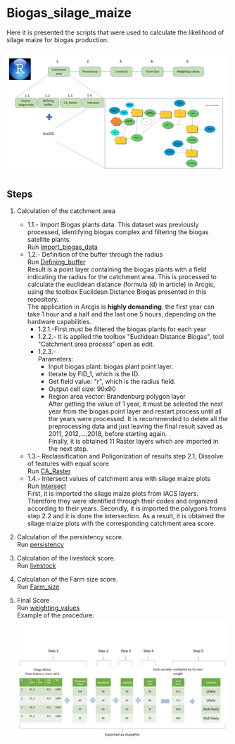 # Biogas_silage_maize

Here it is presented the scripts that were used to calculate the likelihood of silage maize for biogas production.

![Screenshot](R_steps.png)

## Steps
1.  Calculation of the catchment area <br />
    * 1.1.- Import Biogas plants data. This dataset was previously processed, identifying biogas complex and filtering the biogas satellite plants. <br />
Run [Import_biogas_data](Import_biogas_data.R) <br />
    * 1.2.- Definition of the buffer through the radius <br />
Run [Defining_buffer](Defining_buffer.R) <br />
Result is a point layer containing the biogas plants with a field indicating the radius for the catchment area. This is processed to calculate the euclidean distance (formula (d) in article) in Arcgis, using the toolbox Euclidean Distance Biogas presented in this repository. <br /> 
The application in Arcgis is **highly demanding**. the first year can take 1 hour and a half and the last one 5 hours, depending on the hardware capabilities. <br />
      * 1.2.1.-First must be filtered the biogas plants for each year <br />
      * 1.2.2.- It is applied the toolbox "Euclidean Distance Biogas", tool "Catchment area process" open as edit. <br />
      * 1.2.3.- <br />
Parameters: <br />
        * Input biogas plant: biogas plant point layer. <br />
        * Iterate by FID_1, which is the ID. <br />
        * Get field value: "r", which is the radius field. <br />
        * Output cell size: 90x90 <br />
        * Region area vector: Brandenburg polygon layer <br />
After getting the value of 1 year, it must be selected the next year from the biogas point layer and restart process until all the years were processed. It is recommended to delete all the preprocessing data and just leaving the final result saved as 2011, 2012,...,2018, before starting again. <br />
Finally, it is obtained 11 Raster layers which are imported in the next step. <br />
    * 1.3.- Reclassification and Poligonization of results step 2.1; Dissolve of features with equal score <br />
Run [CA_Raster](CA_Raster.R) <br />
    * 1.4.- Intersect values of catchment area with silage maize plots <br />
Run [Intersect](Intersect.R) <br />
First, it is imported the silage maize plots from IACS layers. Therefore they were identified through their codes and organized according to their years.
Secondly, it is imported the polygons froms step 2.2 and it is done the intersection. 
As a result, it is obtained the silage maize plots with the corresponding catchment area score. 


2.  Calculation of the persistency score. <br />
Run [persistency](persistency.R) 


3.  Calculation of the livestock score. <br />
Run [livestock](livestock.R) 


4.  Calculation of the Farm size score. <br />
Run [Farm_size](Farm_size.R)


5.  Final Score  
Run  [weighting_values](weighting_values.R) <br />
Example of the procedure: <br />
![Screenshot](Intern_Steps.png)

